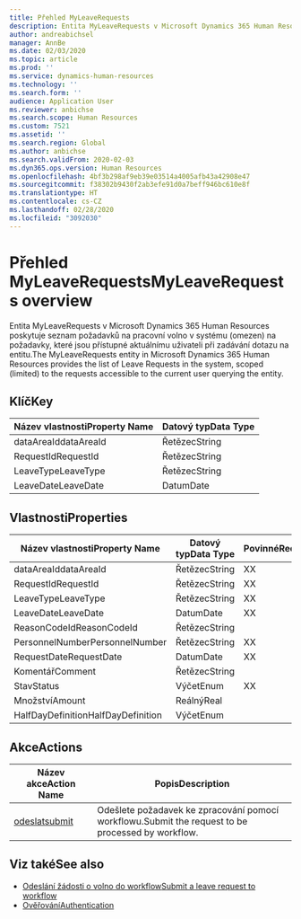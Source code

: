```yaml
---
title: Přehled MyLeaveRequests
description: Entita MyLeaveRequests v Microsoft Dynamics 365 Human Resources poskytuje seznam požadavků na pracovní volno v systému (omezen) na požadavky, které jsou přístupné aktuálnímu uživateli při zadávání dotazu na entitu.
author: andreabichsel
manager: AnnBe
ms.date: 02/03/2020
ms.topic: article
ms.prod: ''
ms.service: dynamics-human-resources
ms.technology: ''
ms.search.form: ''
audience: Application User
ms.reviewer: anbichse
ms.search.scope: Human Resources
ms.custom: 7521
ms.assetid: ''
ms.search.region: Global
ms.author: anbichse
ms.search.validFrom: 2020-02-03
ms.dyn365.ops.version: Human Resources
ms.openlocfilehash: 4bf3b298af9eb39e03514a4005afb43a42908e47
ms.sourcegitcommit: f38302b9430f2ab3efe91d0a7beff946bc610e8f
ms.translationtype: HT
ms.contentlocale: cs-CZ
ms.lasthandoff: 02/28/2020
ms.locfileid: "3092030"
---
```

# <a name="myleaverequests-overview"></a><span data-ttu-id="6fedb-103">Přehled MyLeaveRequests</span><span class="sxs-lookup"><span data-stu-id="6fedb-103">MyLeaveRequests overview</span></span>

<span data-ttu-id="6fedb-104">Entita MyLeaveRequests v Microsoft Dynamics 365 Human Resources poskytuje seznam požadavků na pracovní volno v systému (omezen) na požadavky, které jsou přístupné aktuálnímu uživateli při zadávání dotazu na entitu.</span><span class="sxs-lookup"><span data-stu-id="6fedb-104">The MyLeaveRequests entity in Microsoft Dynamics 365 Human Resources provides the list of Leave Requests in the system, scoped (limited) to the requests accessible to the current user querying the entity.</span></span>

## <a name="key"></a><span data-ttu-id="6fedb-105">Klíč</span><span class="sxs-lookup"><span data-stu-id="6fedb-105">Key</span></span>

  | <span data-ttu-id="6fedb-106">Název vlastnosti</span><span class="sxs-lookup"><span data-stu-id="6fedb-106">Property Name</span></span> | <span data-ttu-id="6fedb-107">Datový typ</span><span class="sxs-lookup"><span data-stu-id="6fedb-107">Data Type</span></span> |
  |---------------|-----------|
  | <span data-ttu-id="6fedb-108">dataAreaId</span><span class="sxs-lookup"><span data-stu-id="6fedb-108">dataAreaId</span></span>    | <span data-ttu-id="6fedb-109">Řetězec</span><span class="sxs-lookup"><span data-stu-id="6fedb-109">String</span></span>    |
  | <span data-ttu-id="6fedb-110">RequestId</span><span class="sxs-lookup"><span data-stu-id="6fedb-110">RequestId</span></span>     | <span data-ttu-id="6fedb-111">Řetězec</span><span class="sxs-lookup"><span data-stu-id="6fedb-111">String</span></span>    |
  | <span data-ttu-id="6fedb-112">LeaveType</span><span class="sxs-lookup"><span data-stu-id="6fedb-112">LeaveType</span></span>     | <span data-ttu-id="6fedb-113">Řetězec</span><span class="sxs-lookup"><span data-stu-id="6fedb-113">String</span></span>    |
  | <span data-ttu-id="6fedb-114">LeaveDate</span><span class="sxs-lookup"><span data-stu-id="6fedb-114">LeaveDate</span></span>     | <span data-ttu-id="6fedb-115">Datum</span><span class="sxs-lookup"><span data-stu-id="6fedb-115">Date</span></span>      |
  
## <a name="properties"></a><span data-ttu-id="6fedb-116">Vlastnosti</span><span class="sxs-lookup"><span data-stu-id="6fedb-116">Properties</span></span>

  | <span data-ttu-id="6fedb-117">Název vlastnosti</span><span class="sxs-lookup"><span data-stu-id="6fedb-117">Property Name</span></span>     | <span data-ttu-id="6fedb-118">Datový typ</span><span class="sxs-lookup"><span data-stu-id="6fedb-118">Data Type</span></span> | <span data-ttu-id="6fedb-119">Povinné</span><span class="sxs-lookup"><span data-stu-id="6fedb-119">Required</span></span> |
  |-------------------|-----------|----------|
  | <span data-ttu-id="6fedb-120">dataAreaId</span><span class="sxs-lookup"><span data-stu-id="6fedb-120">dataAreaId</span></span>        | <span data-ttu-id="6fedb-121">Řetězec</span><span class="sxs-lookup"><span data-stu-id="6fedb-121">String</span></span>    | <span data-ttu-id="6fedb-122">X</span><span class="sxs-lookup"><span data-stu-id="6fedb-122">X</span></span>        |
  | <span data-ttu-id="6fedb-123">RequestId</span><span class="sxs-lookup"><span data-stu-id="6fedb-123">RequestId</span></span>         | <span data-ttu-id="6fedb-124">Řetězec</span><span class="sxs-lookup"><span data-stu-id="6fedb-124">String</span></span>    | <span data-ttu-id="6fedb-125">X</span><span class="sxs-lookup"><span data-stu-id="6fedb-125">X</span></span>        |
  | <span data-ttu-id="6fedb-126">LeaveType</span><span class="sxs-lookup"><span data-stu-id="6fedb-126">LeaveType</span></span>         | <span data-ttu-id="6fedb-127">Řetězec</span><span class="sxs-lookup"><span data-stu-id="6fedb-127">String</span></span>    | <span data-ttu-id="6fedb-128">X</span><span class="sxs-lookup"><span data-stu-id="6fedb-128">X</span></span>        |
  | <span data-ttu-id="6fedb-129">LeaveDate</span><span class="sxs-lookup"><span data-stu-id="6fedb-129">LeaveDate</span></span>         | <span data-ttu-id="6fedb-130">Datum</span><span class="sxs-lookup"><span data-stu-id="6fedb-130">Date</span></span>      | <span data-ttu-id="6fedb-131">X</span><span class="sxs-lookup"><span data-stu-id="6fedb-131">X</span></span>        |
  | <span data-ttu-id="6fedb-132">ReasonCodeId</span><span class="sxs-lookup"><span data-stu-id="6fedb-132">ReasonCodeId</span></span>      | <span data-ttu-id="6fedb-133">Řetězec</span><span class="sxs-lookup"><span data-stu-id="6fedb-133">String</span></span>    |          |
  | <span data-ttu-id="6fedb-134">PersonnelNumber</span><span class="sxs-lookup"><span data-stu-id="6fedb-134">PersonnelNumber</span></span>   | <span data-ttu-id="6fedb-135">Řetězec</span><span class="sxs-lookup"><span data-stu-id="6fedb-135">String</span></span>    | <span data-ttu-id="6fedb-136">X</span><span class="sxs-lookup"><span data-stu-id="6fedb-136">X</span></span>        |
  | <span data-ttu-id="6fedb-137">RequestDate</span><span class="sxs-lookup"><span data-stu-id="6fedb-137">RequestDate</span></span>       | <span data-ttu-id="6fedb-138">Datum</span><span class="sxs-lookup"><span data-stu-id="6fedb-138">Date</span></span>      | <span data-ttu-id="6fedb-139">X</span><span class="sxs-lookup"><span data-stu-id="6fedb-139">X</span></span>        |
  | <span data-ttu-id="6fedb-140">Komentář</span><span class="sxs-lookup"><span data-stu-id="6fedb-140">Comment</span></span>           | <span data-ttu-id="6fedb-141">Řetězec</span><span class="sxs-lookup"><span data-stu-id="6fedb-141">String</span></span>    |          |
  | <span data-ttu-id="6fedb-142">Stav</span><span class="sxs-lookup"><span data-stu-id="6fedb-142">Status</span></span>            | <span data-ttu-id="6fedb-143">Výčet</span><span class="sxs-lookup"><span data-stu-id="6fedb-143">Enum</span></span>      | <span data-ttu-id="6fedb-144">X</span><span class="sxs-lookup"><span data-stu-id="6fedb-144">X</span></span>        |
  | <span data-ttu-id="6fedb-145">Množství</span><span class="sxs-lookup"><span data-stu-id="6fedb-145">Amount</span></span>            | <span data-ttu-id="6fedb-146">Reálný</span><span class="sxs-lookup"><span data-stu-id="6fedb-146">Real</span></span>      |          |
  | <span data-ttu-id="6fedb-147">HalfDayDefinition</span><span class="sxs-lookup"><span data-stu-id="6fedb-147">HalfDayDefinition</span></span> | <span data-ttu-id="6fedb-148">Výčet</span><span class="sxs-lookup"><span data-stu-id="6fedb-148">Enum</span></span>      |          |

## <a name="actions"></a><span data-ttu-id="6fedb-149">Akce</span><span class="sxs-lookup"><span data-stu-id="6fedb-149">Actions</span></span>

 | <span data-ttu-id="6fedb-150">Název akce</span><span class="sxs-lookup"><span data-stu-id="6fedb-150">Action Name</span></span>                               | <span data-ttu-id="6fedb-151">Popis</span><span class="sxs-lookup"><span data-stu-id="6fedb-151">Description</span></span>                                     |
 |-------------------------------------------|-------------------------------------------------|
 | [<span data-ttu-id="6fedb-152">odeslat</span><span class="sxs-lookup"><span data-stu-id="6fedb-152">submit</span></span>](hr-developer-api-myleaverequests-submit.md)   | <span data-ttu-id="6fedb-153">Odešlete požadavek ke zpracování pomocí workflowu.</span><span class="sxs-lookup"><span data-stu-id="6fedb-153">Submit the request to be processed by workflow.</span></span> |

## <a name="see-also"></a><span data-ttu-id="6fedb-154">Viz také</span><span class="sxs-lookup"><span data-stu-id="6fedb-154">See also</span></span>

- [<span data-ttu-id="6fedb-155">Odeslání žádosti o volno do workflow</span><span class="sxs-lookup"><span data-stu-id="6fedb-155">Submit a leave request to workflow</span></span>](hr-developer-api-myleaverequests-submit.md)
- [<span data-ttu-id="6fedb-156">Ověřování</span><span class="sxs-lookup"><span data-stu-id="6fedb-156">Authentication</span></span>](hr-developer-api-authentication.md)